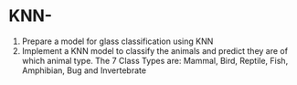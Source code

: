 # KNN-

1. Prepare a model for glass classification using KNN
2. Implement a KNN model to classify the animals and predict they are of which animal type. The 7 Class Types are: Mammal, Bird, Reptile, Fish, Amphibian, Bug and Invertebrate
